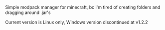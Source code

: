 <!-- # **UNFINISHED** -->
Simple modpack manager for minecraft, bc i'm tired of creating folders and dragging around .jar's

Current version is Linux only, Windows version discontinued at v1.2.2
